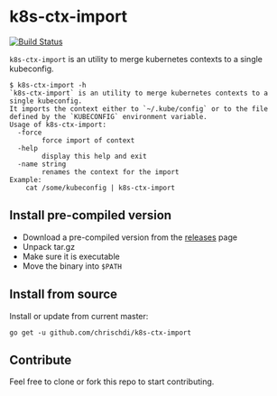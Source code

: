 # k8s-ctx-import
[![Build Status](https://travis-ci.org/chrischdi/k8s-ctx-import.svg?branch=master)](https://travis-ci.org/chrischdi/k8s-ctx-import)

`k8s-ctx-import` is an utility to merge kubernetes contexts to a single kubeconfig.

```
$ k8s-ctx-import -h
`k8s-ctx-import` is an utility to merge kubernetes contexts to a single kubeconfig.
It imports the context either to `~/.kube/config` or to the file defined by the `KUBECONFIG` environment variable.
Usage of k8s-ctx-import:
  -force
        force import of context
  -help
        display this help and exit
  -name string
        renames the context for the import
Example:
    cat /some/kubeconfig | k8s-ctx-import
```

## Install pre-compiled version

* Download a pre-compiled version from the [releases](https://github.com/chrischdi/k8s-ctx-import/releases) page
* Unpack tar.gz
* Make sure it is executable
* Move the binary into `$PATH`

## Install from source

Install or update from current master:
```
go get -u github.com/chrischdi/k8s-ctx-import
```

## Contribute

Feel free to clone or fork this repo to start contributing.
